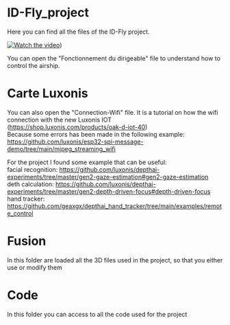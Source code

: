 # ID-Fly_project

Here you can find all the files of the ID-Fly project.  

[![Watch the video](https://i9.ytimg.com/vi/Ms-zu2tdAqg/mq2.jpg?sqp=CPCcnpgG&rs=AOn4CLBm5OmjS1P4Ycxc5Ba6TRCx7xwy4Q)](https://youtu.be/Ms-zu2tdAqg))

You can open the "Fonctionnement du dirigeable" file to understand how to control the airship.  
  
# Carte Luxonis  
You can also open the "Connection-Wifi" file. It is a tutorial on how the wifi connection with the new Luxonis IOT (https://shop.luxonis.com/products/oak-d-iot-40)  
Because some errors has been made in the following example: https://github.com/luxonis/esp32-spi-message-demo/tree/main/mjpeg_streaming_wifi  
  
For the project I found some example that can be useful:  
facial recognition: https://github.com/luxonis/depthai-experiments/tree/master/gen2-gaze-estimation#gen2-gaze-estimation   
deth calculation: https://github.com/luxonis/depthai-experiments/tree/master/gen2-depth-driven-focus#depth-driven-focus   
hand tracker: https://github.com/geaxgx/depthai_hand_tracker/tree/main/examples/remote_control   


# Fusion

In this folder are loaded all the 3D files used in the project, so that you either use or modify them

# Code

In this folder you can access to all the code used for the project


